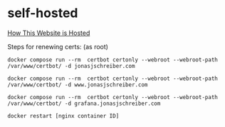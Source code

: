 # self-hosted
[How This Website is Hosted](https://jonasjschreiber.com/2022/12/13/how-this-website-is-hosted/)


Steps for renewing certs:
(as root) 

`docker compose run --rm  certbot certonly --webroot --webroot-path /var/www/certbot/ -d jonasjschreiber.com`

`docker compose run --rm  certbot certonly --webroot --webroot-path /var/www/certbot/ -d www.jonasjschreiber.com`

`docker compose run --rm  certbot certonly --webroot --webroot-path /var/www/certbot/ -d grafana.jonasjschreiber.com`

`docker restart [nginx container ID]`
